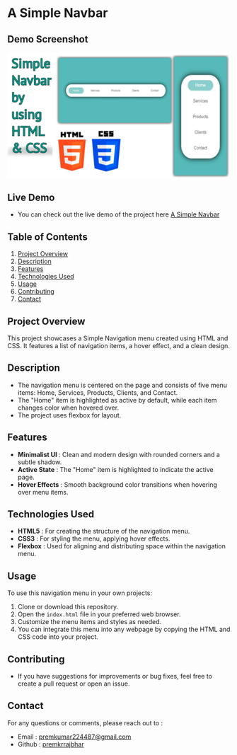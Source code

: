 # A Simple Navbar 

## Demo Screenshot

![Screenshot of Project](assets/screenshot.jpg)

## Live Demo

* You can check out the live demo of the project here [A Simple Navbar](https://premkrrajbhar.github.io/simple-navbar/)

## Table of Contents
1. [Project Overview](#project-overview)
2. [Description](#description)
3. [Features](#features)
4. [Technologies Used](#technologies-used)
5. [Usage](#usage)
6. [Contributing](#contributing)
7. [Contact](#contact)

## Project Overview

This project showcases a Simple Navigation menu created using HTML and CSS. It features a list of navigation items, a hover effect, and a clean design.

## Description 

* The navigation menu is centered on the page and consists of five menu items: Home, Services, Products, Clients, and Contact.
* The "Home" item is highlighted as active by default, while each item changes color when hovered over. 
* The project uses flexbox for layout.

## Features 

* **Minimalist UI** : Clean and modern design with rounded corners and a subtle shadow.
* **Active State** : The "Home" item is highlighted to indicate the active page.
* **Hover Effects** : Smooth background color transitions when hovering over menu items.

## Technologies Used

* **HTML5** : For creating the structure of the navigation menu.
* **CSS3** : For styling the menu, applying hover effects.
* **Flexbox** : Used for aligning and distributing space within the navigation menu.

## Usage

To use this navigation menu in your own projects:

1. Clone or download this repository.
2. Open the `index.html` file in your preferred web browser.
3. Customize the menu items and styles as needed.
4. You can integrate this menu into any webpage by copying the HTML and CSS code into your project.

## Contributing

- If you have suggestions for improvements or bug fixes, feel free to create a pull request or open an issue.

## Contact

For any questions or comments, please reach out to :
- Email : [premkumar224487@gmail.com](mailto:premkumar224487@gmail.com)
- Github : [premkrrajbhar](https://github.com/premkrrajbhar)

